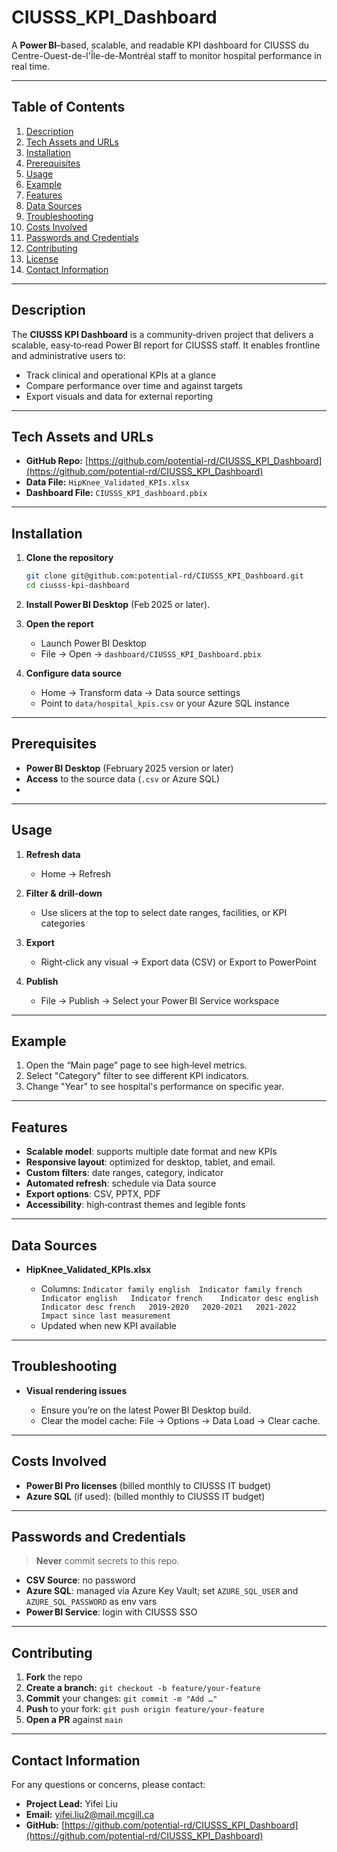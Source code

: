 # CIUSSS_KPI_Dashboard
A **Power BI**–based, scalable, and readable KPI dashboard for CIUSSS du Centre-Ouest-de-l'Île-de-Montréal staff to monitor hospital performance in real time.

---

## Table of Contents

1. [Description](#description)
2. [Tech Assets and URLs](#tech-assets-and-urls)
3. [Installation](#installation)
4. [Prerequisites](#prerequisites)
5. [Usage](#usage)
6. [Example](#example)
7. [Features](#features)
8. [Data Sources](#data-sources)
9. [Troubleshooting](#troubleshooting)
10. [Costs Involved](#costs-involved)
11. [Passwords and Credentials](#passwords-and-credentials)
12. [Contributing](#contributing)
13. [License](#license)
14. [Contact Information](#contact-information)

---

## Description

The **CIUSSS KPI Dashboard** is a community‑driven project that delivers a scalable, easy‑to‑read Power BI report for CIUSSS staff. It enables frontline and administrative users to:

* Track clinical and operational KPIs at a glance
* Compare performance over time and against targets
* Export visuals and data for external reporting

---

## Tech Assets and URLs

* **GitHub Repo:** [https://github.com/potential-rd/CIUSSS_KPI_Dashboard](https://github.com/potential-rd/CIUSSS_KPI_Dashboard)
* **Data File:** `HipKnee_Validated_KPIs.xlsx`
* **Dashboard File:** `CIUSSS_KPI_dashboard.pbix`

---

## Installation

1. **Clone the repository**

   ```bash
   git clone git@github.com:potential-rd/CIUSSS_KPI_Dashboard.git
   cd ciusss-kpi-dashboard
   ```
2. **Install Power BI Desktop** (Feb 2025 or later).
3. **Open the report**

   * Launch Power BI Desktop
   * File → Open → `dashboard/CIUSSS_KPI_Dashboard.pbix`
4. **Configure data source**

   * Home → Transform data → Data source settings
   * Point to `data/hospital_kpis.csv` or your Azure SQL instance

---

## Prerequisites

* **Power BI Desktop** (February 2025 version or later)
* **Access** to the source data (`.csv` or Azure SQL)
* 
---

## Usage

1. **Refresh data**

   * Home → Refresh
2. **Filter & drill‑down**

   * Use slicers at the top to select date ranges, facilities, or KPI categories
3. **Export**

   * Right‑click any visual → Export data (CSV) or Export to PowerPoint
4. **Publish**

   * File → Publish → Select your Power BI Service workspace

---

## Example

1. Open the “Main page” page to see high‑level metrics.
2. Select "Category" filter to see different KPI indicators.
3. Change "Year" to see hospital's performance on specific year.

---

## Features

* **Scalable model**: supports multiple date format and new KPIs
* **Responsive layout**: optimized for desktop, tablet, and email.
* **Custom filters**: date ranges, category, indicator
* **Automated refresh**: schedule via Data source
* **Export options**: CSV, PPTX, PDF
* **Accessibility**: high‑contrast themes and legible fonts

---

## Data Sources

* **HipKnee_Validated_KPIs.xlsx**

  * Columns: `Indicator family english	Indicator family french	Indicator english	Indicator french	Indicator desc english	Indicator desc french	2019-2020	2020-2021	2021-2022	Impact since last measurement`
  * Updated when new KPI available


---

## Troubleshooting

* **Visual rendering issues**

  * Ensure you’re on the latest Power BI Desktop build.
  * Clear the model cache: File → Options → Data Load → Clear cache.

---

## Costs Involved

* **Power BI Pro licenses** (billed monthly to CIUSSS IT budget)
* **Azure SQL** (if used): (billed monthly to CIUSSS IT budget)

---

## Passwords and Credentials

> **Never** commit secrets to this repo.

* **CSV Source**: no password
* **Azure SQL**: managed via Azure Key Vault; set `AZURE_SQL_USER` and `AZURE_SQL_PASSWORD` as env vars
* **Power BI Service**: login with CIUSSS SSO

---

## Contributing

1. **Fork** the repo
2. **Create a branch:** `git checkout -b feature/your-feature`
3. **Commit** your changes: `git commit -m "Add …"`
4. **Push** to your fork: `git push origin feature/your-feature`
5. **Open a PR** against `main`

---

## Contact Information
For any questions or concerns, please contact:
* **Project Lead:** Yifei Liu
* **Email:** [yifei.liu2@mail.mcgill.ca](mailto:yifei.liu2@mail.mcgill.ca)
* **GitHub:** [https://github.com/potential-rd/CIUSSS_KPI_Dashboard](https://github.com/potential-rd/CIUSSS_KPI_Dashboard)

